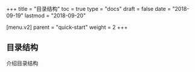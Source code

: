 +++
title = "目录结构"
toc = true
type = "docs"
draft = false
date = "2018-09-19"
lastmod = "2018-09-20"

[menu.v2]
  parent = "quick-start"
  weight = 2
+++

## 目录结构

介绍目录结构